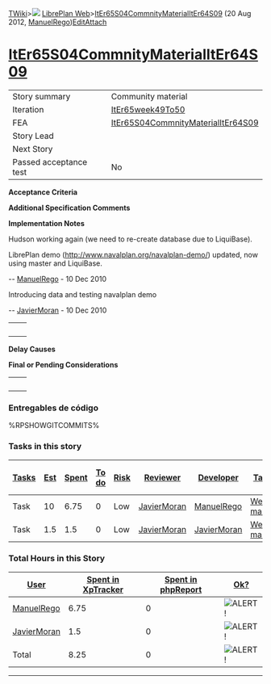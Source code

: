 [TWiki](/twiki/Main/WebHome)&gt;![](/twiki/TWiki/TWikiDocGraphics/web-bg-small.gif) [LibrePlan Web](/twiki/LibrePlan/WebHome)&gt;[ItEr65S04CommnityMaterialItEr64S09](http://wiki.libreplan-enterprise.com/twiki/LibrePlan/ItEr65S04CommnityMaterialItEr64S09 "Topic revision: 6 (20 Aug 2012 - 09:52:50)") (20 Aug 2012, [ManuelRego](/twiki/Main/ManuelRego))[Edit](http://wiki.libreplan-enterprise.com/twiki/bin/edit/LibrePlan/ItEr65S04CommnityMaterialItEr64S09?t=1520337888 "Edit this topic text")[Attach](/twiki/bin/attach/LibrePlan/ItEr65S04CommnityMaterialItEr64S09 "Attach an image or document to this topic")

 [ItEr65S04CommnityMaterialItEr64S09](/twiki/LibrePlan/ItEr65S04CommnityMaterialItEr64S09)
======================================================================================================================================================



|                        |                                                                                                    |
|------------------------|----------------------------------------------------------------------------------------------------|
| Story summary          | Community material                                                                                 |
| Iteration              | [ItEr65week49To50](/twiki/LibrePlan/ItEr65week49To50)                                     |
| FEA                    | [ItEr65S04CommnityMaterialItEr64S09](/twiki/LibrePlan/ItEr65S04CommnityMaterialItEr64S09) |
| Story Lead             |                                                                                                    |
| Next Story             |                                                                                                    |
| Passed acceptance test | No                                                                                                 |

**Acceptance Criteria**

**Additional Specification Comments**

**Implementation Notes**

Hudson working again (we need to re-create database due to LiquiBase).

LibrePlan demo (<http://www.navalplan.org/navalplan-demo/>) updated, now using master and LiquiBase.

-- [ManuelRego](/twiki/Main/ManuelRego) - 10 Dec 2010

Introducing data and testing navalplan demo

-- [JavierMoran](/twiki/Main/JavierMoran) - 10 Dec 2010

|     |     |
|-----|-----|
|     |     |

**Delay Causes**

**Final or Pending Considerations**

|     |     |
|-----|-----|
|     |     |

###  Entregables de código

%RPSHOWGITCOMMITS%

###  Tasks in this story



| [Tasks](http://wiki.libreplan-enterprise.com/twiki/LibrePlan/ItEr65S04CommnityMaterialItEr64S09?sortcol=0;table=2;up=0#sorted_table "Sort by this column") | [Est](http://wiki.libreplan-enterprise.com/twiki/LibrePlan/ItEr65S04CommnityMaterialItEr64S09?sortcol=1;table=2;up=0#sorted_table "Sort by this column") | [Spent](http://wiki.libreplan-enterprise.com/twiki/LibrePlan/ItEr65S04CommnityMaterialItEr64S09?sortcol=2;table=2;up=0#sorted_table "Sort by this column") | [To do](http://wiki.libreplan-enterprise.com/twiki/LibrePlan/ItEr65S04CommnityMaterialItEr64S09?sortcol=3;table=2;up=0#sorted_table "Sort by this column") | [Risk](http://wiki.libreplan-enterprise.com/twiki/LibrePlan/ItEr65S04CommnityMaterialItEr64S09?sortcol=4;table=2;up=0#sorted_table "Sort by this column") | [Reviewer](http://wiki.libreplan-enterprise.com/twiki/LibrePlan/ItEr65S04CommnityMaterialItEr64S09?sortcol=5;table=2;up=0#sorted_table "Sort by this column") | [Developer](http://wiki.libreplan-enterprise.com/twiki/LibrePlan/ItEr65S04CommnityMaterialItEr64S09?sortcol=6;table=2;up=0#sorted_table "Sort by this column") | [Task Name](http://wiki.libreplan-enterprise.com/twiki/LibrePlan/ItEr65S04CommnityMaterialItEr64S09?sortcol=7;table=2;up=0#sorted_table "Sort by this column") | [Start Date](http://wiki.libreplan-enterprise.com/twiki/LibrePlan/ItEr65S04CommnityMaterialItEr64S09?sortcol=8;table=2;up=0#sorted_table "Sort by this column") | [Est End Date](http://wiki.libreplan-enterprise.com/twiki/LibrePlan/ItEr65S04CommnityMaterialItEr64S09?sortcol=9;table=2;up=0#sorted_table "Sort by this column") | [End Date](http://wiki.libreplan-enterprise.com/twiki/LibrePlan/ItEr65S04CommnityMaterialItEr64S09?sortcol=10;table=2;up=0#sorted_table "Sort by this column") |
|---------------------------------------------------------------------------------------------------------------------------------------------------------------------|-------------------------------------------------------------------------------------------------------------------------------------------------------------------|---------------------------------------------------------------------------------------------------------------------------------------------------------------------|---------------------------------------------------------------------------------------------------------------------------------------------------------------------|--------------------------------------------------------------------------------------------------------------------------------------------------------------------|------------------------------------------------------------------------------------------------------------------------------------------------------------------------|-------------------------------------------------------------------------------------------------------------------------------------------------------------------------|-------------------------------------------------------------------------------------------------------------------------------------------------------------------------|--------------------------------------------------------------------------------------------------------------------------------------------------------------------------|----------------------------------------------------------------------------------------------------------------------------------------------------------------------------|-------------------------------------------------------------------------------------------------------------------------------------------------------------------------|
| Task                                                                                                                                                                | 10                                                                                                                                                                | 6.75                                                                                                                                                                | 0                                                                                                                                                                   | Low                                                                                                                                                                | [JavierMoran](/twiki/Main/JavierMoran)                                                                                                                        | [ManuelRego](/twiki/Main/ManuelRego)                                                                                                                           | [Web project management](/twiki/LibrePlan/AnA06S01CommnityMaterial#TasK2)                                                                                      |                                                                                                                                                                          |                                                                                                                                                                            |                                                                                                                                                                         |
| Task                                                                                                                                                                | 1.5                                                                                                                                                               | 1.5                                                                                                                                                                 | 0                                                                                                                                                                   | Low                                                                                                                                                                | [JavierMoran](/twiki/Main/JavierMoran)                                                                                                                        | [JavierMoran](/twiki/Main/JavierMoran)                                                                                                                         | [Web project management](/twiki/LibrePlan/AnA06S01CommnityMaterial#TasK2)                                                                                      | 0                                                                                                                                                                        | 0                                                                                                                                                                          | 0                                                                                                                                                                       |

###  Total Hours in this Story

| [User](http://wiki.libreplan-enterprise.com/twiki/LibrePlan/ItEr65S04CommnityMaterialItEr64S09?sortcol=0;table=3;up=0#sorted_table "Sort by this column") | [Spent in XpTracker](http://wiki.libreplan-enterprise.com/twiki/LibrePlan/ItEr65S04CommnityMaterialItEr64S09?sortcol=1;table=3;up=0#sorted_table "Sort by this column") | [Spent in phpReport](http://wiki.libreplan-enterprise.com/twiki/LibrePlan/ItEr65S04CommnityMaterialItEr64S09?sortcol=2;table=3;up=0#sorted_table "Sort by this column") | [Ok?](http://wiki.libreplan-enterprise.com/twiki/LibrePlan/ItEr65S04CommnityMaterialItEr64S09?sortcol=3;table=3;up=0#sorted_table "Sort by this column") |
|--------------------------------------------------------------------------------------------------------------------------------------------------------------------|----------------------------------------------------------------------------------------------------------------------------------------------------------------------------------|----------------------------------------------------------------------------------------------------------------------------------------------------------------------------------|-------------------------------------------------------------------------------------------------------------------------------------------------------------------|
| [ManuelRego](/twiki/Main/ManuelRego)                                                                                                                      | 6.75                                                                                                                                                                             | 0                                                                                                                                                                                | ![ALERT!](/twiki/TWiki/TWikiDocGraphics/warning.gif "ALERT!")                                                                                                 |
| [JavierMoran](/twiki/Main/JavierMoran)                                                                                                                    | 1.5                                                                                                                                                                              | 0                                                                                                                                                                                | ![ALERT!](/twiki/TWiki/TWikiDocGraphics/warning.gif "ALERT!")                                                                                                 |
| Total                                                                                                                                                              | 8.25                                                                                                                                                                             | 0                                                                                                                                                                                | ![ALERT!](/twiki/TWiki/TWikiDocGraphics/warning.gif "ALERT!")                                                                                                 |

------------------------------------------------------------------------
